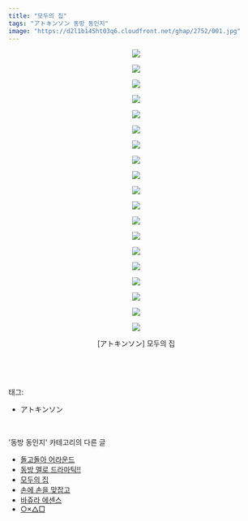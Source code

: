 ```yaml
---
title: "모두의 집"
tags: "アトキンソン 동방_동인지"
image: "https://d2l1b145ht03q6.cloudfront.net/ghap/2752/001.jpg"
---
```

<div class="article">
<p style="text-align: center; clear: none; float: none;"><img src="{{ site.imgserver1 }}/ghap/2752/001.jpg"/></p>
<p style="text-align: center; clear: none; float: none;"><img src="{{ site.imgserver1 }}/ghap/2752/002.jpg"/></p>
<p style="text-align: center; clear: none; float: none;"><img src="{{ site.imgserver1 }}/ghap/2752/003.jpg"/></p>
<p style="text-align: center; clear: none; float: none;"><img src="{{ site.imgserver1 }}/ghap/2752/004.jpg"/></p>
<p style="text-align: center; clear: none; float: none;"><img src="{{ site.imgserver1 }}/ghap/2752/005.jpg"/></p>
<p style="text-align: center; clear: none; float: none;"><img src="{{ site.imgserver1 }}/ghap/2752/006.jpg"/></p>
<p style="text-align: center; clear: none; float: none;"><img src="{{ site.imgserver1 }}/ghap/2752/007.jpg"/></p>
<p style="text-align: center; clear: none; float: none;"><img src="{{ site.imgserver1 }}/ghap/2752/008.jpg"/></p>
<p style="text-align: center; clear: none; float: none;"><img src="{{ site.imgserver1 }}/ghap/2752/009.jpg"/></p>
<p style="text-align: center; clear: none; float: none;"><img src="{{ site.imgserver1 }}/ghap/2752/010.jpg"/></p>
<p style="text-align: center; clear: none; float: none;"><img src="{{ site.imgserver1 }}/ghap/2752/011.jpg"/></p>
<p style="text-align: center; clear: none; float: none;"><img src="{{ site.imgserver1 }}/ghap/2752/012.jpg"/></p>
<p style="text-align: center; clear: none; float: none;"><img src="{{ site.imgserver1 }}/ghap/2752/013.jpg"/></p>
<p style="text-align: center; clear: none; float: none;"><img src="{{ site.imgserver1 }}/ghap/2752/014.jpg"/></p>
<p style="text-align: center; clear: none; float: none;"><img src="{{ site.imgserver1 }}/ghap/2752/015.jpg"/></p>
<p style="text-align: center; clear: none; float: none;"><img src="{{ site.imgserver1 }}/ghap/2752/016.jpg"/></p>
<p style="text-align: center; clear: none; float: none;"><img src="{{ site.imgserver1 }}/ghap/2752/017.jpg"/></p>
<p style="text-align: center; clear: none; float: none;"><img src="{{ site.imgserver1 }}/ghap/2752/018.jpg"/></p>
<p style="text-align: center; clear: none; float: none;"><img src="{{ site.imgserver1 }}/ghap/2752/019.jpg"/></p>
<p style="text-align: center; clear: none; float: none;">[アトキンソン] 모두의 집</p>
<p><br/></p>
</div><br/>
<div class="tagTrail">
<p>태그: </p>
<ul>
<li>アトキンソン</li>
</ul>
</div><br/>
<div class="another">
<p>'동방 동인지' 카테고리의 다른 글</p>
<ul>
<li><a href="/ghap_2754">돌고돌아 어라운드</a></li>
<li><a href="/ghap_2753">동방 멜로 드라마틱!!</a></li>
<li><a href="/ghap_2752">모두의 집</a></li>
<li><a href="/ghap_2751">손에 손을 맞잡고</a></li>
<li><a href="/ghap_2750">바쥬라 에센스</a></li>
<li><a href="/ghap_2749">○×△□</a></li>
</ul>
</div><br/>
<div class="cb_module cb_fluid">
<div class="cb_wrt cb_profile">
</div><!-- commentList close -->
</div><br/>
